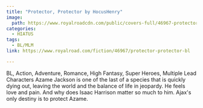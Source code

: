 ```yaml
---
title: "Protector, Protector by HocusHenry"
image:
  path: https://www.royalroadcdn.com/public/covers-full/46967-protector-protector-bl.jpg
categories:
  - HIATUS
tags:
  - BL/MLM
link: https://www.royalroad.com/fiction/46967/protector-protector-bl

---
```

BL, Action, Adventure, Romance, High Fantasy, Super Heroes, Multiple Lead Characters
Azame Jackson is one of the last of a species that is quickly dying out, leaving the world and the balance of life in jeopardy. He feels love and pain. And why does Isaac Harrison matter so much to him. Ajax's only destiny is to protect Azame.
